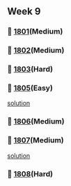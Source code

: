 ## Week 9
### 👀 [1801](https://leetcode.com/problemset/all/?search=1801&page=1)(Medium)

### 👀 [1802](https://leetcode.com/problemset/all/?search=1802&page=1)(Medium)

### 👀 [1803](https://leetcode.com/problemset/all/?search=1803&page=1)(Hard)

### 👀 [1805](https://leetcode.com/problemset/all/?search=1805&page=1)(Easy)

[solution](https://github.com/sojeongw/leet-code/blob/main/1805-number-of-different-integers-in-a-string/NOTES.md)

### 👀 [1806](https://leetcode.com/problemset/all/?search=1806&page=1)(Medium)

### 👀 [1807](https://leetcode.com/problemset/all/?search=1807&page=1)(Medium)

[solution](https://github.com/sojeongw/leet-code/blob/main/1807-evaluate-the-bracket-pairs-of-a-string/NOTES.md)

### 👀 [1808](https://leetcode.com/problemset/all/?search=1808&page=1)(Hard)

